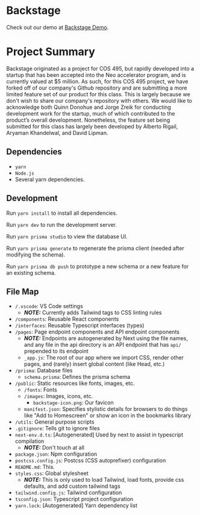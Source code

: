 # Backstage

Check out our demo at [Backstage Demo](https://www.youtube.com/watch?v=MDHjMw_INnw&feature=youtu.be).

# Project Summary

Backstage originated as a project for COS 495, but rapidly developed into a startup that has been accepted into the Neo accelerator program, and is currently valued at $5 million. As such, for this COS 495 project, we have forked off of our company's Github repository and are submitting a more limited feature set of our product for this class. This is largely because we don't wish to share our company's repository with others. We would like to acknowledge both Quinn Donohue and Jorge Zreik for conducting development work for the startup, much of which contributed to the product’s overall development. Nonetheless, the feature set being submitted for this class has largely been developed by Alberto Rigail, Aryaman Khandelwal, and David Lipman.

## Dependencies

- `yarn`
- `Node.js`
- Several yarn dependencies.

## Development

Run `yarn install` to install all dependencies.

Run `yarn dev` to run the development server.

Run `yarn prisma studio` to view the database UI.

Run `yarn prisma generate` to regenerate the prisma client (needed after modifying the schema).

Run `yarn prisma db push` to prototype a new schema or a new feature for an existing schema.

## File Map

- `/.vscode`: VS Code settings
  - **_NOTE:_** Currently adds Tailwind tags to CSS linting rules
- `/components`: Reusable React components
- `/interfaces`: Reusable Typescript interfaces (types)
- `/pages`: Page endpoint components and API endpoint components
  - **_NOTE:_** Endpoints are autogenerated by Next using the file names, and any file in the api directory is an API endpoint that has `api/` prepended to its endpoint
  - `_app.js`: The root of our app where we import CSS, render other pages, and (rarely) insert global content (like Head, etc.)
- `/prisma`: Database files
  - `schema.prisma`: Defines the prisma schema
- `/public`: Static resources like fonts, images, etc.
  - `/fonts`: Fonts
  - `/images`: Images, icons, etc.
    - `backstage-icon.png`: Our favicon
  - `manifest.json`: Specifies stylistic details for browsers to do things like "Add to Homescreen" or show an icon in the bookmarks library
- `/utils`: General purpose scripts
- `.gitignore`: Tells git to ignore files
- `next-env.d.ts`: [Autogenerated] Used by next to assist in typescript compilation
  - **_NOTE:_** Don't touch at all
- `package.json`: Npm configuration
- `postcss.config.js`: Postcss (CSS autoprefixer) configuration
- `README.md`: This.
- `styles.css`: Global stylesheet
  - **_NOTE:_** This is only used to load Tailwind, load fonts, provide css defaults, and add custom tailwind tags
- `tailwind.config.js`: Tailwind configuration
- `tsconfig.json`: Typescript project configuration
- `yarn.lock`: [Autogenerated] Yarn dependency list
